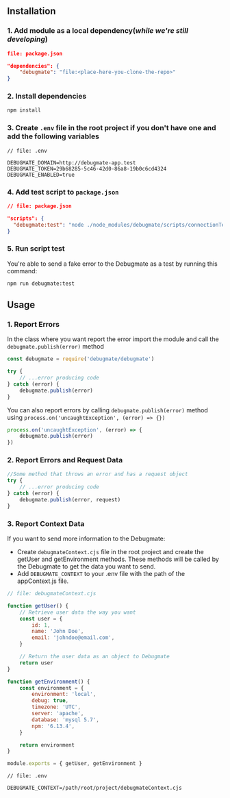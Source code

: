 ## Installation

### 1. Add module as a local dependency(_while we're still developing_)
```json
file: package.json

"dependencies": {
    "debugmate": "file:<place-here-you-clone-the-repo>"
}
```

### 2. Install dependencies
```bash
npm install
```

### 3. Create `.env` file in the root project if you don't have one and add the following variables
```.env
// file: .env

DEBUGMATE_DOMAIN=http://debugmate-app.test
DEBUGMATE_TOKEN=29b68285-5c46-42d0-86a8-19b0c6cd4324
DEBUGMATE_ENABLED=true
```
### 4. Add test script to `package.json`
```json
// file: package.json

"scripts": {
  "debugmate:test": "node ./node_modules/debugmate/scripts/connectionTest.js"
}
```

### 5. Run script test
You're able to send a fake error to the Debugmate as a test by running this command:
```bash
npm run debugmate:test
```

## Usage

### 1. Report Errors
In the class where you want report the error import the module and call the `debugmate.publish(error)` method
```js
const debugmate = require('debugmate/debugmate')

try {
    // ...error producing code
} catch (error) {
    debugmate.publish(error)
}
```

You can also report errors by calling `debugmate.publish(error)` method using `process.on('uncaughtException', (error) => {})`
```js
process.on('uncaughtException', (error) => {
    debugmate.publish(error)
})
```

### 2. Report Errors and Request Data
```js
//Some method that throws an error and has a request object
try {
    // ...error producing code
} catch (error) {
    debugmate.publish(error, request)
}
```
### 3. Report Context Data
If you want to send more information to the Debugmate:<br>
- Create `debugmateContext.cjs` file in the root project and create the getUser and getEnvironment methods. These methods will be called by the Debugmate to get the data you want to send.
- Add `DEBUGMATE_CONTEXT` to your .env file with the path of the appContext.js file.<br>

```js
// file: debugmateContext.cjs

function getUser() {
    // Retrieve user data the way you want
    const user = {
        id: 1,
        name: 'John Doe',
        email: 'johndoe@email.com',
    }

    // Return the user data as an object to Debugmate
    return user
}

function getEnvironment() {
    const environment = {
        environment: 'local',
        debug: true,
        timezone: 'UTC',
        server: 'apache',
        database: 'mysql 5.7',
        npm: '6.13.4',
    }

    return environment
}

module.exports = { getUser, getEnvironment }

```
```.env
// file: .env

DEBUGMATE_CONTEXT=/path/root/project/debugmateContext.cjs
```

